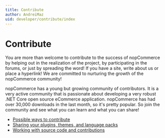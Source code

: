 ```yaml
---
title: Contribute
author: AndreiMaz
uid: developer/contribute/index
---
```


# Contribute

You are more than welcome to contribute to the success of nopCommerce by helping out in the realization of the project, by participating in the forums, or just by spreading the word! If you have a site, write about us or place a hyperlink! We are committed to nurturing the growth of the nopCommerce community!

nopCommerce has a young but growing community of contributors. It is a very active community that is passionate about developing a very robust .NET Core open source eCommerce application. nopCommerce has had over 30,000 downloads in the last month, so it's pretty popular. So join the community and see what you can learn and what you can share!

* [Possible ways to contribute](xref:en-US/developer/contribute/possible-ways)
* [Sharing your plugins, themes, and language packs](xref:en-US/developer/contribute/sharing)
* [Working with source code and contributions](xref:en-US/developer/contribute/source-code)